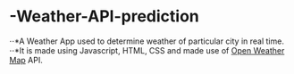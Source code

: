 # -Weather-API-prediction
⋅⋅*A Weather App used to determine weather of particular city in real time.
⋅⋅*It is made using Javascript, HTML, CSS and made use of [Open Weather Map](https://openweathermap.org/api) API.
